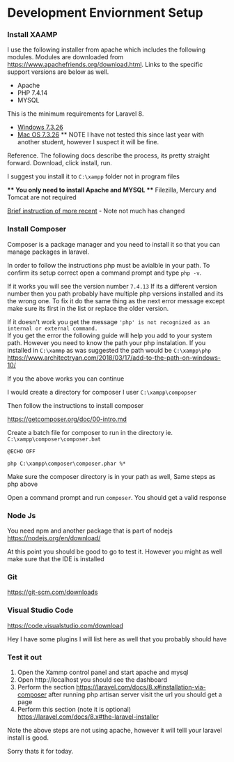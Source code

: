 # Development Enviornment Setup

### Install XAAMP
I use the following installer from apache which includes the following modules. Modules are downloaded from https://www.apachefriends.org/download.html.   Links to the specific support versions are below as well.

* Apache
* PHP 7.4.14
* MYSQL

This is the minimum requirements for Laravel 8.

* [Windows 7.3.26](https://www.apachefriends.org/xampp-files/7.4.14/xampp-windows-x64-7.4.14-0-VC15-installer.exe)
* [Mac OS 7.3.26](https://www.apachefriends.org/xampp-files/7.4.14/xampp-osx-7.4.14-0-installer.dmg)   ** NOTE I have not tested this since last year with another student, however I suspect it will be fine.

Reference.   The following docs describe the process, its pretty straight forward.   Download, click install, run.

I suggest you install it to `C:\xampp` folder not in program files

__** You only need to install Apache and MYSQL **__
Filezilla, Mercury and Tomcat are not required

[Brief instruction of more recent](https://www.geeksforgeeks.org/how-to-install-xampp-on-windows/) - Note not much has changed

### Install Composer
Composer is a package manager and you need to install it so that you can manage packages in laravel.   

In order to follow the instructions php must be avialble in your path.
To confirm its setup correct open a command prompt and type `php -v`.

If it works you will see the version number `7.4.13`  If its a different version number then you path probably have multiple php versions installed and its the wrong one.   To fix it do the same thing as the next error message except make sure its first in the list or replace the older version.

If it doesn't work you get the message `'php' is not recognized as an internal or external command.`  
If you get the error the following guide will help you add to your system path.   However you need to know the path your php instalation.  If you installed in `C:\xammp` as was suggested the path would be `C:\xampp\php`    https://www.architectryan.com/2018/03/17/add-to-the-path-on-windows-10/

If you the above works you can continue

I would create a directory for composer I user
`C:\xampp\compopser`

Then follow the instructions to install composer

https://getcomposer.org/doc/00-intro.md

Create a batch file for composer to run in the directory ie. `C:\xampp\composer\composer.bat`

`@ECHO OFF`

`php C:\xampp\composer\composer.phar %*`

Make sure the composer directory is in your path as well,   Same steps as php above

Open a command prompt and run `composer`.   You should get a valid response

### Node Js
You need npm and another package that is part of nodejs
https://nodejs.org/en/download/

At this point you should be good to go to test it.
However you might as well make sure that the IDE is installed

### Git

https://git-scm.com/downloads

### Visual Studio Code

https://code.visualstudio.com/download

Hey I have some plugins I will list here as well that you probably should have

### Test it out

1. Open the Xammp control panel and start apache and mysql
2. Open http://localhost you should see the dashboard
3. Perform the section  https://laravel.com/docs/8.x#installation-via-composer    after running php artisan server  visit the url you should get a page
4. Perform this section (note it is optional) https://laravel.com/docs/8.x#the-laravel-installer

Note the above steps are not using apache, however it will telll your laravel install is good.

Sorry thats it for today.


